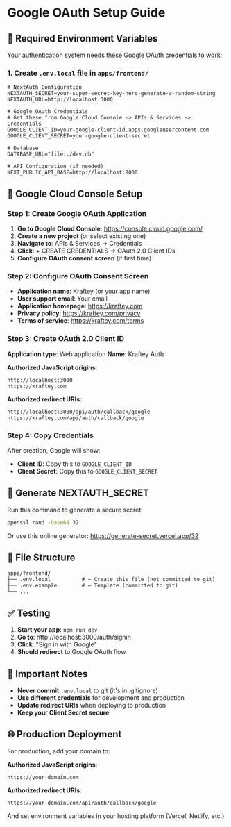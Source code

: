 # Google OAuth Setup Guide

## 🔧 Required Environment Variables

Your authentication system needs these Google OAuth credentials to work:

### 1. Create `.env.local` file in `apps/frontend/`

```env
# NextAuth Configuration
NEXTAUTH_SECRET=your-super-secret-key-here-generate-a-random-string
NEXTAUTH_URL=http://localhost:3000

# Google OAuth Credentials
# Get these from Google Cloud Console -> APIs & Services -> Credentials
GOOGLE_CLIENT_ID=your-google-client-id.apps.googleusercontent.com
GOOGLE_CLIENT_SECRET=your-google-client-secret

# Database
DATABASE_URL="file:./dev.db"

# API Configuration (if needed)
NEXT_PUBLIC_API_BASE=http://localhost:8000
```

## 🚀 Google Cloud Console Setup

### Step 1: Create Google OAuth Application

1. **Go to Google Cloud Console**: https://console.cloud.google.com/
2. **Create a new project** (or select existing one)
3. **Navigate to**: APIs & Services → Credentials
4. **Click**: + CREATE CREDENTIALS → OAuth 2.0 Client IDs
5. **Configure OAuth consent screen** (if first time)

### Step 2: Configure OAuth Consent Screen

- **Application name**: Kraftey (or your app name)
- **User support email**: Your email
- **Application homepage**: https://kraftey.com
- **Privacy policy**: https://kraftey.com/privacy
- **Terms of service**: https://kraftey.com/terms

### Step 3: Create OAuth 2.0 Client ID

**Application type**: Web application
**Name**: Kraftey Auth

**Authorized JavaScript origins**:
```
http://localhost:3000
https://kraftey.com
```

**Authorized redirect URIs**:
```
http://localhost:3000/api/auth/callback/google
https://kraftey.com/api/auth/callback/google
```

### Step 4: Copy Credentials

After creation, Google will show:
- **Client ID**: Copy this to `GOOGLE_CLIENT_ID`
- **Client Secret**: Copy this to `GOOGLE_CLIENT_SECRET`

## 🔐 Generate NEXTAUTH_SECRET

Run this command to generate a secure secret:

```bash
openssl rand -base64 32
```

Or use this online generator: https://generate-secret.vercel.app/32

## 📁 File Structure

```
apps/frontend/
├── .env.local          # ← Create this file (not committed to git)
├── .env.example        # ← Template (committed to git)
└── ...
```

## ✅ Testing

1. **Start your app**: `npm run dev`
2. **Go to**: http://localhost:3000/auth/signin
3. **Click**: "Sign in with Google"
4. **Should redirect** to Google OAuth flow

## 🚨 Important Notes

- **Never commit** `.env.local` to git (it's in .gitignore)
- **Use different credentials** for development and production
- **Update redirect URIs** when deploying to production
- **Keep your Client Secret secure**

## 🌐 Production Deployment

For production, add your domain to:

**Authorized JavaScript origins**:
```
https://your-domain.com
```

**Authorized redirect URIs**:
```
https://your-domain.com/api/auth/callback/google
```

And set environment variables in your hosting platform (Vercel, Netlify, etc.)


